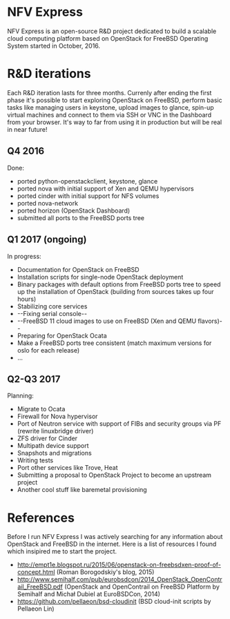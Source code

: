 # NFV Express
NFV Express is an open-source R&D project dedicated to build a scalable cloud computing platform based on OpenStack for FreeBSD Operating System started in October, 2016.

# R&D iterations
Each R&D iteration lasts for three months.
Currenly after ending the first phase it's possible to start exploring OpenStack on FreeBSD, perform basic tasks like managing users in keystone, upload images to glance, spin-up virtual machines and connect to them via SSH or VNC in the Dashboard from your browser.
It's way to far from using it in production but will be real in near future!


## Q4 2016
Done:
- ported python-openstackclient, keystone, glance
- ported nova with initial support of Xen and QEMU hypervisors
- ported cinder with initial support for NFS volumes
- ported nova-network
- ported horizon (OpenStack Dashboard)
- submitted all ports to the FreeBSD ports tree

## Q1 2017 (ongoing)
In progress:
- Documentation for OpenStack on FreeBSD
- Installation scripts for single-node OpenStack deployment
- Binary packages with default options from FreeBSD ports tree to speed up the installation of OpenStack (building from sources takes up four hours)
- Stabilizing core services
- --Fixing serial console--
- --FreeBSD 11 cloud images to use on FreeBSD (Xen and QEMU flavors)--
- Preparing for OpenStack Ocata
- Make a FreeBSD ports tree consistent (match maximum versions for oslo for each release)
- ...

## Q2-Q3 2017
Planning:
- Migrate to Ocata
- Firewall for Nova hypervisor
- Port of Neutron service with support of FIBs and security groups via PF (rewrite linuxbridge driver)
- ZFS driver for Cinder
- Multipath device support
- Snapshots and migrations
- Writing tests
- Port other services like Trove, Heat
- Submitting a proposal to OpenStack Project to become an upstream project
- Another cool stuff like baremetal provisioning

# References
Before I run NFV Express I was actively searching for any information about OpenStack and FreeBSD in the internet. Here is a list of resources I found which insipired me to start the project.

- http://empt1e.blogspot.ru/2015/06/openstack-on-freebsdxen-proof-of-concept.html (Roman Borogodskiy's blog, 2015)
- http://www.semihalf.com/pub/eurobsdcon/2014_OpenStack_OpenContrail_FreeBSD.pdf (OpenStack	and	OpenContrail on	FreeBSD Platform by Semihalf and Michał	Dubiel at EuroBSDCon, 2014)
- https://github.com/pellaeon/bsd-cloudinit (BSD cloud-init scripts by Pellaeon Lin)

